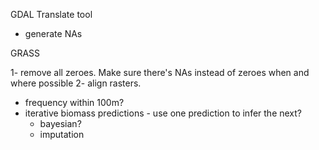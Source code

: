 GDAL
Translate tool
- generate NAs

GRASS


1- remove all zeroes. Make sure there's NAs instead of zeroes when and where possible
2- align rasters.


- frequency within 100m?
- iterative biomass predictions - use one prediction to infer the next? 
	- bayesian?
	- imputation